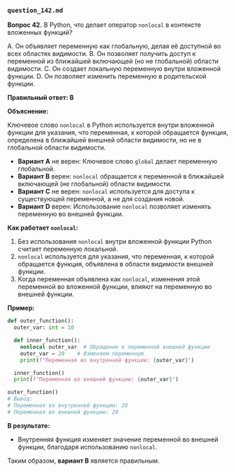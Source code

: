 ### `question_142.md`

**Вопрос 42.** В Python, что делает оператор `nonlocal` в контексте вложенных функций?

A. Он объявляет переменную как глобальную, делая её доступной во всех областях видимости.
B. Он позволяет получить доступ к переменной из ближайшей включающей (но не глобальной) области видимости.
C. Он создает локальную переменную внутри вложенной функции.
D. Он позволяет изменить переменную в родительской функции.

**Правильный ответ: B**

**Объяснение:**

Ключевое слово `nonlocal` в Python используется внутри вложенной функции для указания, что переменная, к которой обращается функция, определена в ближайшей внешней области видимости, но не в глобальной области видимости.

*   **Вариант A** не верен:  Ключевое слово `global` делает переменную глобальной.
*   **Вариант B** верен:  `nonlocal` обращается к переменной в ближайшей включающей (не глобальной) области видимости.
*   **Вариант C** не верен: `nonlocal` используется для доступа к существующей переменной, а не для создания новой.
*  **Вариант D** верен:  Использование `nonlocal`  позволяет изменять переменную во внешней функции.

**Как работает `nonlocal`:**

1.  Без использования `nonlocal` внутри вложенной функции Python считает переменную локальной.
2.  `nonlocal` используется для указания, что переменная, к которой обращается функция, объявлена в области видимости внешней функции.
3.  Когда переменная объявлена как `nonlocal`, изменения этой переменной во вложенной функции, влияют на переменную во внешней функции.

**Пример:**

```python
def outer_function():
  outer_var: int = 10

  def inner_function():
    nonlocal outer_var  # Обращение к переменной внешней функции
    outer_var = 20    # Изменяем переменную
    print(f"Переменная во внутренней функции: {outer_var}")

  inner_function()
  print(f"Переменная во внешней функции: {outer_var}")

outer_function()
# Вывод:
# Переменная во внутренней функции: 20
# Переменная во внешней функции: 20
```

**В результате:**

*   Внутренняя функция изменяет значение переменной во внешней функции, благодаря использованию `nonlocal`.

Таким образом, **вариант B** является правильным.
